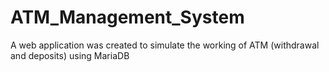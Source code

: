 # ATM_Management_System
A web application was created to simulate the working of ATM (withdrawal and deposits) using MariaDB
